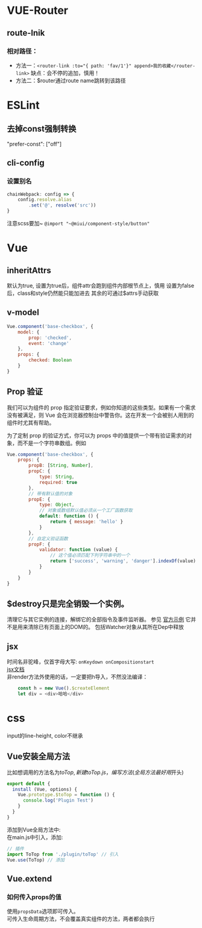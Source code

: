 # VUE-Router
## route-lnik
### 相对路径：
* 方法一：`<router-link :to="{ path: 'fav/1'}" append>我的收藏</router-link>`
    缺点：会不停的追加，慎用！
* 方法二：$router通过route name跳转到该路径

# ESLint
## 去掉const强制转换
"prefer-const": ["off"]

## cli-config
### 设置别名
```javascript
chainWebpack: config => {
    config.resolve.alias
        .set('@', resolve('src'))
}
```

注意scss要加~
`@import "~@miui/component-style/button"`

# Vue

## inheritAttrs
默认为true, 设置为true后，组件attr会跑到组件内部根节点上，慎用
设置为false后，class和style仍然能只能加进去
其余的可通过$attrs手动获取

## v-model
```javascript
Vue.component('base-checkbox', {
    model: {
        prop: 'checked',
        event: 'change'
    },
    props: {
        checked: Boolean
    }
}
```

## Prop 验证
我们可以为组件的 prop 指定验证要求，例如你知道的这些类型。如果有一个需求没有被满足，则 Vue 会在浏览器控制台中警告你。这在开发一个会被别人用到的组件时尤其有帮助。

为了定制 prop 的验证方式，你可以为 props 中的值提供一个带有验证需求的对象，而不是一个字符串数组。例如
```javascript
Vue.component('base-checkbox', {
    props: {
        propB: [String, Number],
        propC: {
            type: String,
            required: true
        },
        // 带有默认值的对象
        propE: {
            type: Object,
            // 对象或数组默认值必须从一个工厂函数获取
            default: function () {
                return { message: 'hello' }
            }
        },
        // 自定义验证函数
        propF: {
            validator: function (value) {
                // 这个值必须匹配下列字符串中的一个
                return ['success', 'warning', 'danger'].indexOf(value) !== -1
            }
        }
    }
}
```

## $destroy只是完全销毁一个实例。
清理它与其它实例的连接，解绑它的全部指令及事件监听器。
参见 [官方示例](https://cn.vuejs.org/v2/api/#vm-destroy)
它并不是用来清除已有页面上的DOM的。
包括Watcher对象从其所在Dep中释放

## jsx
时间名非驼峰，仅首字母大写:
`onKeydown onCompositionstart`  
[jsx文档](https://github.com/vuejs/jsx#installation)  
非render方法外使用的话，一定要把h导入，不然没法编译：
```javascript
    const h = new Vue().$createElement
    let div = <div>哈哈</div>
```

# css
input的line-height, color不继承

## Vue安装全局方法

比如想调用的方法名为$toTop,新建toTop.js，编写方法(全局方法最好用$开头)
```javascript
export default {
  install (Vue, options) {
    Vue.prototype.$toTop = function () {
      console.log('Plugin Test')
    }
  }
}
```

添加到Vue全局方法中:  
在main.js中引入，添加:

```javascript
// 插件
import ToTop from './plugin/toTop' // 引入
Vue.use(ToTop) // 添加
```

## Vue.extend
### 如何传入props的值
使用`propsData`选项即可传入。  
可传入生命周期方法，不会覆盖真实组件的方法，两者都会执行